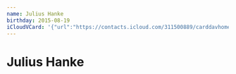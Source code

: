 ```yaml
---
name: Julius Hanke
birthday: 2015-08-19
iCloudVCard: '{"url":"https://contacts.icloud.com/311500889/carddavhome/card/BAB565F8-9150-4D31-A0CA-F78F6360B019.vcf","etag":"\"kmfhb0ib\"","data":"BEGIN:VCARD\r\nVERSION:3.0\r\nFN:\r\nN:Hanke;Julius;;;\r\nUID:2C0B35D5-DBEE-404D-90D9-AA4D51E1812D\r\nBDAY;VALUE=date:2015-08-19\r\nPRODID:ez-vcard 0.9.13-fc\r\nREV:2025-04-03T22:08:09Z\r\nORG:;\r\nPHOTO;VALUE=uri:https://gateway.icloud.com/contacts/311500889/ck/card/80f53\r\n 3d2159b2f707784d7a5b3ce5473\r\nEND:VCARD"}'
---
```

# Julius Hanke